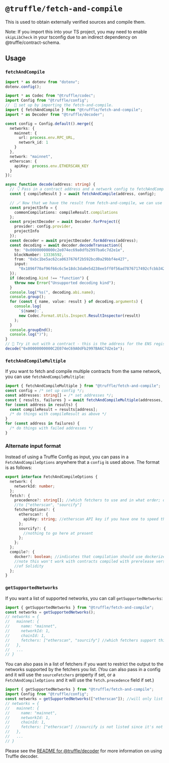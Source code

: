 # `@truffle/fetch-and-compile`

This is used to obtain externally verified sources and compile them.

Note: If you import this into your TS project, you may need to enable `skipLibCheck` in your tsconfig due to an indirect dependency on @truffle/contract-schema.

## Usage

### `fetchAndCompile`

```ts
import * as dotenv from "dotenv";
dotenv.config();

import * as Codec from "@truffle/codec";
import Config from "@truffle/config";
//  🔨 set up by importing the fetch-and-compile.
import { fetchAndCompile } from "@truffle/fetch-and-compile";
import * as Decoder from "@truffle/decoder";

const config = Config.default().merge({
  networks: {
    mainnet: {
      url: process.env.RPC_URL,
      network_id: 1
    }
  },
  network: "mainnet",
  etherscan: {
    apiKey: process.env.ETHERSCAN_KEY
  }
});

async function decode(address: string) {
  // 👇 Pass in a contract address and a network config to fetchAndCompile 👇.
  const { compileResult } = await fetchAndCompile(address, config);

  // 🪄 Now that we have the result from fetch-and-compile, we can use it with @truffle/decoder for some more magic ✨.
  const projectInfo = {
    commonCompilations: compileResult.compilations
  };
  const projectDecoder = await Decoder.forProject({
    provider: config.provider,
    projectInfo
  });
  const decoder = await projectDecoder.forAddress(address);
  const decoding = await decoder.decodeTransaction({
    to: "0x00000000000c2e074ec69a0dfb2997ba6c7d2e1e",
    blockNumber: 13336592,
    from: "0xbc1be5ac62ca0637676f2b592bcd0a29bbf4e427",
    input:
      "0x1896f70af96f66c6c5e18dc3da0e5d238ee5ff0f56ad7876717492cfcbb3421db607e44c0000000000000000000000004976fb03c32e5b8cfe2b6ccb31c09ba78ebaba41"
  });
  if (decoding.kind !== "function") {
    throw new Error("Unsupported decoding kind");
  }
  console.log("%s(", decoding.abi.name);
  console.group();
  for (const { name, value: result } of decoding.arguments) {
    console.log(
      `${name}:`,
      new Codec.Format.Utils.Inspect.ResultInspector(result)
    );
  }
  console.groupEnd();
  console.log(")");
}
// 🥳 Try it out with a contract - this is the address for the ENS registry
decode("0x00000000000C2E074eC69A0dFb2997BA6C7d2e1e");
```

### `fetchAndCompileMultiple`

If you want to fetch and compile multiple contracts from the same network, you can use `fetchAndCompileMultiple`:

```ts
import { fetchAndCompileMultiple } from "@truffle/fetch-and-compile";
const config = /* set up config */;
const addresses: string[] = /* set addresses */;
const { results, failures } = await fetchAndCompileMultiple(addresses, config);
for (const address in results) {
  const compileResult = results[address];
  /* do things with compileResult as above */
}
for (const address in failures) {
  /* do things with failed addresses */
}
```

### Alternate input format

Instead of using a Truffle Config as input, you can pass in a `FetchAndCompileOptions` anywhere that
a `config` is used above. The format is as follows:

```ts
export interface FetchAndCompileOptions {
  network: {
    networkId: number;
  };
  fetch?: {
    precedence?: string[]; //which fetchers to use and in what order; defaults
    //to ["etherscan", "sourcify"]
    fetcherOptions?: {
      etherscan?: {
        apiKey: string; //etherscan API key if you have one to speed things up
      };
      sourcify?: {
        //nothing to go here at present
      };
    };
  };
  compile?: {
    docker?: boolean; //indicates that compilation should use dockerized solc;
    //note this won't work with contracts compiled with prerelease versions
    //of Solidity
  };
}
```

### `getSupportedNetworks`

If you want a list of supported networks, you can call `getSupportedNetworks`:

```ts
import { getSupportedNetworks } from "@truffle/fetch-and-compile";
const networks = getSupportedNetworks();
// networks = {
//   mainnet: {
//     name: "mainnet",
//     networkId: 1,
//     chainId: 1,
//     fetchers: ["etherscan", "sourcify"] //which fetchers support this network?
//   },
//   ...
// }
```

You can also pass in a list of fetchers if you want to restrict the output to the networks
supported by the fetchers you list. (You can also pass in a config and it will use the `sourceFetchers`
property if set, or a `FetchAndCompileOptions` and it will use the `fetch.precedence` field if set.)

```ts
import { getSupportedNetworks } from "@truffle/fetch-and-compile";
import Config from "@truffle/config";
const networks = getSupportedNetworks(["etherscan"]); //will only list those supported by etherscan fetcher
// networks = {
//   mainnet: {
//     name: "mainnet",
//     networkId: 1,
//     chainId: 1,
//     fetchers: ["etherscan"] //sourcify is not listed since it's not being checked
//   },
//   ...
// }
```

Please see the [README for @truffle/decoder](https://github.com/trufflesuite/truffle/tree/develop/packages/decoder)
for more information on using Truffle decoder.
